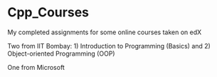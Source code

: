 # Cpp_Courses
My completed assignments for some online courses taken on edX

Two from IIT Bombay: 1) Introduction to Programming (Basics) and 2) Object-oriented Programming (OOP)

One from Microsoft
